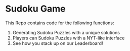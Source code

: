 # Sudoku Game #

This Repo contains code for the following functions:
1. Generating Sudoku Puzzles with a unique solutions
2. Players can Sudoku Puzzles with a NYT-like interface 
3. See how you stack up on our Leaderboard!



